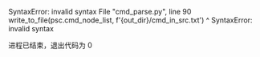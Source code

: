 SyntaxError: invalid syntax
  File "cmd_parse.py", line 90
    write_to_file(psc.cmd_node_list, f'{out_dir}/cmd_in_src.txt')
                                                               ^
SyntaxError: invalid syntax

进程已结束，退出代码为 0
